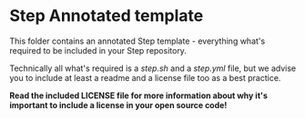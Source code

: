 # Step Annotated template

This folder contains an annotated Step template - everything what's required
to be included in your Step repository.

Technically all what's required is a *step.sh* and a *step.yml* file,
but we advise you to include at least a readme and a license file too
as a best practice.

**Read the included LICENSE file for more information about why it's
important to include a license in your open source code!**